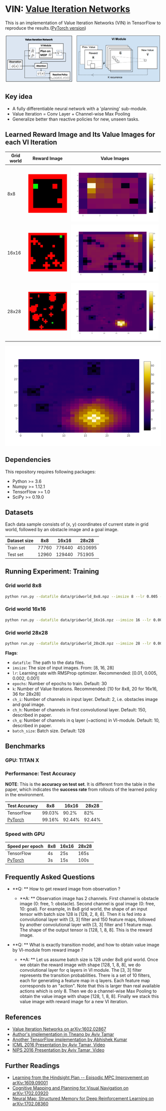 # VIN: [Value Iteration Networks](https://arxiv.org/abs/1602.02867)

This is an implementation of Value Iteration Networks (VIN) in TensorFlow to reproduce the results.([PyTorch version](https://github.com/zuoxingdong/VIN_PyTorch))

![Architecture of Value Iteration Network](imgs/vin.png)


## Key idea

- A fully differentiable neural network with a 'planning' sub-module. 
- Value Iteration = Conv Layer + Channel-wise Max Pooling
- Generalize better than reactive policies for new, unseen tasks. 

## Learned Reward Image and Its Value Images for each VI Iteration

 | Grid world | Reward Image | Value Images
-- | -- | --
8x8 | ![imgs8x8_grid](imgs/grid_8x8.jpeg) |  ![imgs8x8_reward](imgs/reward_8x8.png) | ![imgs8x8_value](imgs/value_function_8x8.gif)
16x16 | ![imgs16x16_grid](imgs/grid_16x16.jpeg) |  ![imgs16x16_reward](imgs/reward_16x16.png) | ![imgs16x16_value](imgs/value_function_16x16.gif)
28x28 | ![imgs28x28_grid](imgs/grid_28x28.jpeg) |  ![imgs28x28_reward](imgs/reward_28x28.png) | 

![imgs28x28_value](imgs/value_function_28x28.gif)

## Dependencies

This repository requires following packages:
- Python >= 3.6
- Numpy >= 1.12.1
- TensorFlow >= 1.0
- SciPy >= 0.19.0

## Datasets

Each data sample consists of (x, y) coordinates of current state in grid world, followed by an obstacle image and a goal image. 

Dataset size | 8x8 | 16x16 | 28x28
-- | -- | -- | --
Train set | 77760 | 776440 | 4510695
Test set | 12960 | 129440 | 751905


## Running Experiment: Training

### Grid world 8x8

```bash
python run.py --datafile data/gridworld_8x8.npz --imsize 8 --lr 0.005 --epochs 30 --k 10 --batch_size 128
```

### Grid world 16x16

```bash
python run.py --datafile data/gridworld_16x16.npz --imsize 16 --lr 0.008 --epochs 30 --k 20 --batch_size 128
```
### Grid world 28x28

```bash
python run.py --datafile data/gridworld_28x28.npz --imsize 28 --lr 0.003 --epochs 30 --k 36 --batch_size 128
```

**Flags**:

- `datafile`: The path to the data files.
- `imsize`: The size of input images. From: [8, 16, 28]
- `lr`: Learning rate with RMSProp optimizer. Recommended: [0.01, 0.005, 0.002, 0.001]
- `epochs`: Number of epochs to train. Default: 30
- `k`: Number of Value Iterations. Recommended: [10 for 8x8, 20 for 16x16, 36 for 28x28]
- `ch_i`: Number of channels in input layer. Default: 2, i.e. obstacles image and goal image.
- `ch_h`: Number of channels in first convolutional layer. Default: 150, described in paper.
- `ch_q`: Number of channels in q layer (~actions) in VI-module. Default: 10, described in paper.
- `batch_size`: Batch size. Default: 128


## Benchmarks

### GPU: TITAN X

### Performance: Test Accuracy

**NOTE**: This is the **accuracy on test set**. It is different from the table in the paper, which indicates the **success rate** from rollouts of the learned policy in the environment. 

Test Accuracy | 8x8 | 16x16 | 28x28
-- | -- | -- | --
TensorFlow | 99.03% | 90.2% | 82%
[PyTorch](https://github.com/zuoxingdong/VIN_PyTorch) | 99.16% | 92.44% | 92.44% 


### Speed with GPU

Speed per epoch | 8x8 | 16x16 | 28x28
-- | -- | -- | --
TensorFlow | 4s | 25s | 165s
[PyTorch](https://github.com/zuoxingdong/VIN_PyTorch) | 3s | 15s | 100s 


                    
## Frequently Asked Questions

- **Q: ** How to get reward image from observation ?
    - **A: ** Observation image has 2 channels. First channel is obstacle image (0: free, 1: obstacle). Second channel is goal image (0: free, 10: goal). For example, in 8x8 grid world, the shape of an input tensor with batch size 128 is [128, 2, 8, 8]. Then it is fed into a convolutional layer with [3, 3] filter and 150 feature maps, followed by another convolutional layer with [3, 3] filter and 1 feature map. The shape of the output tensor is [128, 1, 8, 8]. This is the reward image. 

- **Q: ** What is exactly transition model, and how to obtain value image by VI-module from reward image ?
    - **A: ** Let us assume batch size is 128 under 8x8 grid world. Once we obtain the reward image with shape [128, 1, 8, 8], we do convolutional layer for q layers in VI module. The [3, 3] filter represents the transition probabilities. There is a set of 10 filters, each for generating a feature map in q layers. Each feature map corresponds to an "action". Note that this is larger than real available actions which is only 8. Then we do a channel-wise Max Pooling to obtain the value image with shape [128, 1, 8, 8]. Finally we stack this value image with reward image for a new VI iteration. 
                    
                    

## References

- [Value Iteration Networks on arXiv:1602.02867](https://arxiv.org/abs/1602.02867)
- [Author's implementation in Theano by Aviv Tamar](https://github.com/avivt/VIN)
- [Another TensorFlow implementation by Abhishek Kumar](https://github.com/TheAbhiKumar/tensorflow-value-iteration-networks)
- [ICML 2016 Presentation by Aviv Tamar, Video](https://youtu.be/tXBHfbHHlKc)
- [NIPS 2016 Presentation by Aviv Tamar, Video](https://channel9.msdn.com/Events/Neural-Information-Processing-Systems-Conference/Neural-Information-Processing-Systems-Conference-NIPS-2016/Value-Iteration-Networks)

## Further Readings

- [Learning from the Hindsight Plan -- Episodic MPC Improvement on arXiv:1609.09001](https://arxiv.org/abs/1609.09001)
- [Cognitive Mapping and Planning for Visual Navigation on arXiv:1702.03920](https://arxiv.org/abs/1702.03920)
- [Neural Map: Structured Memory for Deep Reinforcement Learning on arXiv:1702.08360](https://arxiv.org/abs/1702.08360)
